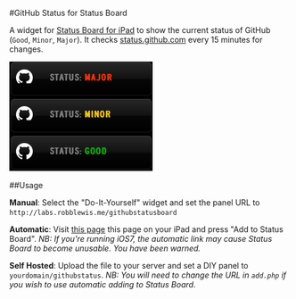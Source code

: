#GitHub Status for Status Board

A widget for [Status Board for iPad](http://panic.com/statusboard) to show the current status of GitHub (`Good`, `Minor`, `Major`). It checks [status.github.com](http://status.github.com) every 15 minutes for changes.

![](screenshot.png)

##Usage

**Manual**: Select the "Do-It-Yourself" widget and set the panel URL to `http://labs.robblewis.me/githubstatusboard`

**Automatic**: Visit [this page](http://labs.robblewis.me/githubstatusboard/add.html) this page on your iPad and press "Add to Status Board". *NB: If you're running iOS7, the automatic link may cause Status Board to become unusable. You have been warned.*

**Self Hosted**: Upload the file to your server and set a DIY panel to `yourdomain/githubstatus`. *NB: You will need to change the URL in `add.php` if you wish to use automatic adding to Status Board.*
